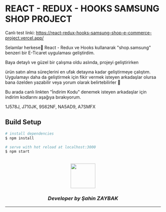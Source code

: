 # REACT - REDUX - HOOKS SAMSUNG SHOP PROJECT
Canlı test linki: https://react-redux-hooks-samsung-shop-e-commerce-project.vercel.app/

Selamlar herkese👋  React - Redux ve Hooks kullanarak "shop.samsung" benzeri bir E-Ticaret uygulaması geliştirdim.  

Baya detaylı ve güzel bir çalışma oldu aslında, projeyi geliştirirken

ürün satın alma süreçlerini en ufak detayına kadar geliştirmeye çalıştım. Uygulamayı daha da geliştirmek için fikir vermek isteyen arkadaşlar olursa bana özelden yazabilir veya  yorum olarak belirtebilirler 🙂

Bu arada canlı linkten "İndirim Kodu" denemek isteyen arkadaşlar için indirim kodlarını aşağıya bırakıyorum.

1J578J, J710JK, 9S62NF, NA5AD9, A7SMFX


## Build Setup

```bash
# install dependencies
$ npm install

# serve with hot reload at localhost:3000
$ npm start
```

<br>
<div align="center">
  <img src="https://image.flaticon.com/teams/slug/smashicons.jpg" width="80">
  <h3><i>Developer by Şahin ZAYBAK </i></h3>
  <hr/>
</div>

